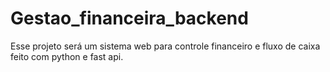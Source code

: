 # Gestao_financeira_backend
Esse projeto será um sistema web para controle financeiro e fluxo de caixa feito com python e fast api.
